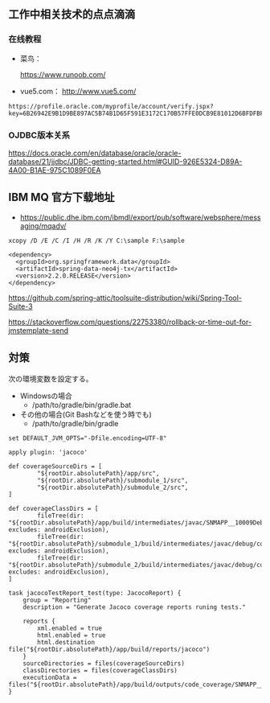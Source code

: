 ## 工作中相关技术的点点滴滴



### 在线教程

- 菜鸟：

  https://www.runoob.com/

- vue5.com：
  http://www.vue5.com/


```
https://profile.oracle.com/myprofile/account/verify.jspx?key=6B26942E9B1D9BE897AC5B74B1D65F591E3172C170B57FFE0DCB9E81012D6BFDFBF607B7830C82D7CF75DD26D417304F014E3B160AC8B295B2DACA016EF2F299
```



### OJDBC版本关系

https://docs.oracle.com/en/database/oracle/oracle-database/21/jjdbc/JDBC-getting-started.html#GUID-926E5324-D89A-4A00-B1AE-975C1089F0EA



## IBM MQ 官方下载地址

- https://public.dhe.ibm.com/ibmdl/export/pub/software/websphere/messaging/mqadv/



```
xcopy /D /E /C /I /H /R /K /Y C:\sample F:\sample
```



```
<dependency>
  <groupId>org.springframework.data</groupId>
  <artifactId>spring-data-neo4j-tx</artifactId>
  <version>2.2.0.RELEASE</version>
</dependency>
```



https://github.com/spring-attic/toolsuite-distribution/wiki/Spring-Tool-Suite-3

https://stackoverflow.com/questions/22753380/rollback-or-time-out-for-jmstemplate-send



## 対策

次の環境変数を設定する。

- Windowsの場合
  - /path/to/gradle/bin/gradle.bat
- その他の場合(Git Bashなどを使う時でも)
  - /path/to/gradle/bin/gradle

```
set DEFAULT_JVM_OPTS="-Dfile.encoding=UTF-8"
```



```
apply plugin: 'jacoco'

def coverageSourceDirs = [
        "${rootDir.absolutePath}/app/src",
        "${rootDir.absolutePath}/submodule_1/src",
        "${rootDir.absolutePath}/submodule_2/src",
]

def coverageClassDirs = [
        fileTree(dir: "${rootDir.absolutePath}/app/build/intermediates/javac/SNMAPP__10009Debug/compileSNMAPP__10009DebugJavaWithJavac/classes", excludes: androidExclusion),
        fileTree(dir: "${rootDir.absolutePath}/submodule_1/build/intermediates/javac/debug/compileDebugJavaWithJavac/classes", excludes: androidExclusion),
        fileTree(dir: "${rootDir.absolutePath}/submodule_2/build/intermediates/javac/debug/compileDebugJavaWithJavac/classes", excludes: androidExclusion),
]

task jacocoTestReport_test(type: JacocoReport) {
    group = "Reporting"
    description = "Generate Jacoco coverage reports runing tests."

    reports {
        xml.enabled = true
        html.enabled = true
        html.destination file("${rootDir.absolutePath}/app/build/reports/jacoco")
    }
    sourceDirectories = files(coverageSourceDirs)
    classDirectories = files(coverageClassDirs)
    executionData = files("${rootDir.absolutePath}/app/build/outputs/code_coverage/SNMAPP__10009DebugAndroidTest/connected/coverage.exec")
}
```

